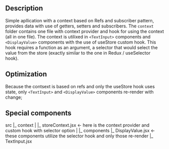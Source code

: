 ## Description

Simple apllication with a context based on Refs and subscriber pattern, provides data with use of getters, setters and subscribers.
The `context` folder contains one file with context provider and hook for using the context (all in one file).
The context is utilixed in `<TextInput>` components and `<DisplayValue>` components with the use of useStore custom hook.
This hook requires a function as an argument, a selector that would select the value from the store (exactly similar to the one in Redux / useSelector hook).

## Optimization

Because the contsext is based on refs and only the useStore hook uses state, only `<TextInput>` and `<DisplayValue>` components re-render with change;

## Special components

src
|_ context
|   |_ storeContext.jsx <- here is the context provider and custom hook with selector option
|
|_ components
    |_ DisplayValue.jsx <- these components utilize the selector hook and only those re-render
    |_ TextInput.jsx
